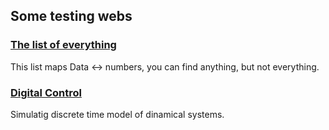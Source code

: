 
<!-- ## Text -->

<!--### Thoughts-->
<!-- [The Kerckhoffs's Principle](#!/Kerckhoffs) &middot; why it works and why it doesn't.  -->
  
<!--[P vs NP problem](#!/pnp) &middot;  how to solve any but not every problem. -->

<!--### Materials
[Temporizar con microcontroladores](#!/temporizar) &middot; Introducción temporización microcontroladores. -->

## Some testing webs

### [The list of everything](http://hernaneche.github.io/thelist)    
This list maps Data ↔ numbers, you can find anything, but not everything. 

### [Digital Control](http://hernaneche.github.io/control_digital)  
Simulatig discrete time model of dinamical systems.


